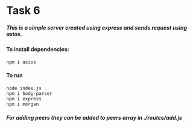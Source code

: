 # Task 6
##### This is a simple server created using express and sends request using axios.
#### To install dependencies:
```
npm i axios
```
#### To run
```
node index.js
npm i body-parser
npm i express
npm i morgan
```
##### For adding peers they can be added to peers array in ./routes/add.js
